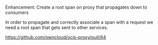 Enhancement: Create a root span on proxy that propagates down to consumers

In order to propagate and correctly associate a span with a request we need a root span that gets sent to other services.

https://github.com/owncloud/ocis-proxy/pull/64
